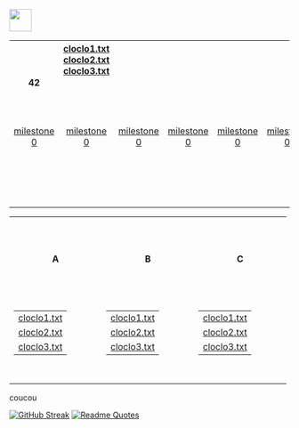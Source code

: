 <img src="https://raw.githubusercontent.com/innng/innng/master/assets/kyubey.gif" height="40" />

<table align="center">
  <tr>
    <th width="150" height="150">42</th>
    <th align="center" valign="top" width="150" height="150">
        <a href="test1/cloclo1.txt">cloclo1.txt</a>
        <a href="test1/cloclo2.txt">cloclo2.txt</a>
        <a href="test1/cloclo3.txt">cloclo3.txt</a>
    </th>
  </tr>
      <td align="center" valign="top" width="150" height="150"><a href="test1/cloclo1.txt">milestone 0</a></td>
      <td align="center" valign="top" width="150" height="150"><a href="test1/cloclo1.txt">milestone 0</a></td>
      <td align="center" valign="top" width="150" height="150"><a href="test1/cloclo1.txt">milestone 0</a></td>
      <td align="center" valign="top" width="150" height="150"><a href="test1/cloclo1.txt">milestone 0</a></td>
      <td align="center" valign="top" width="150" height="150"><a href="test1/cloclo1.txt">milestone 0</a></td>
      <td align="center" valign="top" width="150" height="150"><a href="test1/cloclo1.txt">milestone 0</a></td>
</table>

<table align="center">
  <tr>
    <th width="150" height="150">A</th>
    <th width="150" height="150">B</th>
    <th width="150" height="150">C</th>
  </tr>
  <tr>
    <td align="center" valign="top" width="150" height="150">
      <table>
        <tr><td><a href="test1/cloclo1.txt">cloclo1.txt</a></td></tr>
        <tr><td><a href="test1/cloclo2.txt">cloclo2.txt</a></td></tr>
        <tr><td><a href="test1/cloclo3.txt">cloclo3.txt</a></td></tr>
      </table>
    </td>
    <td align="center" valign="top" width="150" height="150">
      <table>
        <tr><td><a href="test2/cloclo1.txt">cloclo1.txt</a></td></tr>
        <tr><td><a href="test2/cloclo2.txt">cloclo2.txt</a></td></tr>
        <tr><td><a href="test2/cloclo3.txt">cloclo3.txt</a></td></tr>
      </table>
    </td>
    <td align="center" valign="top" width="150" height="150">
      <table>
        <tr><td><a href="test3/cloclo1.txt">cloclo1.txt</a></td></tr>
        <tr><td><a href="test3/cloclo2.txt">cloclo2.txt</a></td></tr>
        <tr><td><a href="test3/cloclo3.txt">cloclo3.txt</a></td></tr>
      </table>
    </td>
  </tr>
</table>


<p>coucou</p>

[![GitHub Streak](https://streak-stats.demolab.com?user=zoyern&theme=nord&border_radius=10&date_format=j%20M%5B%20Y%5D&mode=weekly&card_width=600&card_height=50&dates=4C566A&hide_current_streak=true&hide_longest_streak=true)](https://git.io/streak-stats)
[![Readme Quotes](https://quotes-github-readme.vercel.app/api?type=horizontal&theme=nord)](https://github.com/piyushsuthar/github-readme-quotes)
